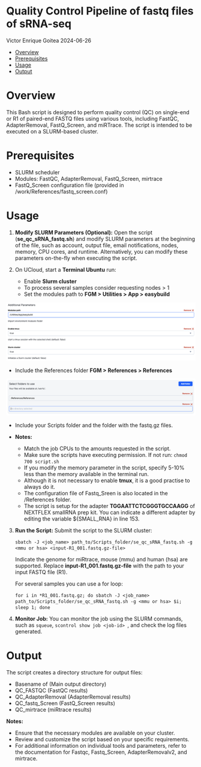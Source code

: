 Quality Control Pipeline of fastq files of sRNA-seq
================
Victor Enrique Goitea
2024-06-26

- [Overview](#overview)
- [Prerequisites](#prerequisites)
- [Usage](#usage)
- [Output](#output)

# Overview

This Bash script is designed to perform quality control (QC) on single-end or
R1 of paired-end FASTQ files using various tools, including FastQC,
AdapterRemoval, FastQ_Screen, and miRTrace. The script is intended to be executed
on a SLURM-based cluster.

# Prerequisites

- SLURM scheduler
- Modules: FastQC, AdapterRemoval, FastQ_Screen, mirtrace
- FastQ_Screen configuration file (provided in
  /work/References/fastq_screen.conf)

# Usage

1.  **Modify SLURM Parameters (Optional):** Open the script
    (**se_qc_sRNA_fastq.sh**) and modify SLURM parameters at the beginning of
    the file, such as account, output file, email notifications, nodes,
    memory, CPU cores, and runtime. Alternatively, you can modify these
    parameters on-the-fly when executing the script.

2.  On UCloud, start a **Terminal Ubuntu** run:

    - Enable **Slurm cluster**
    - To process several samples consider requesting nodes \> 1
    - Set the modules path to **FGM \> Utilities \> App \> easybuild**

![](../Img/terminal_slurm.png)

- Include the References folder **FGM \> References \> References**

![](../Img/terminal_folders.png)

- Include your Scripts folder and the folder with the fastq.gz files.

- **Notes:**

  - Match the job CPUs to the amounts requested in the script.
  - Make sure the scripts have executing permission. If not run:
    `chmod 700 script.sh`
  - If you modify the memory parameter in the script, specify 5-10% less
    than the memory available in the terminal run.
  - Although it is not necessary to enable **tmux**, it is a good
    practise to always do it.
  - The configuration file of Fastq_Sreen is also located in the
    /References folder.
  - The script is setup for the adapter **TGGAATTCTCGGGTGCCAAGG** of NEXTFLEX smallRNA prep kit. You can indicate a different adapter by editing the variable ${SMALL_RNA} in line 153.

3.  **Run the Script:** Submit the script to the SLURM cluster:

        sbatch -J <job_name> path_to/Scripts_folder/se_qc_sRNA_fastq.sh -g <mmu or hsa> <input-R1_001.fastq.gz-file>

    Indicate the genome for miRtrace, mouse (mmu) and human (hsa) are supported.
    Replace **input-R1_001.fastq.gz-file** with the path to your input FASTQ file (R1).

    For several samples you can use a for loop:

        for i in *R1_001.fastq.gz; do sbatch -J <job_name> path_to/Scripts_folder/se_qc_sRNA_fastq.sh -g <mmu or hsa> $i; sleep 1; done

4.  **Monitor Job:** You can monitor the job using the SLURM commands,
    such as `squeue`, `scontrol show job <job-id> `, and check the log files
    generated.

# Output

The script creates a directory structure for output files:

- Basename of <input-filename> (Main output directory)
- QC_FASTQC (FastQC results)
- QC_AdapterRemoval (AdapterRemoval results)
- QC_fastq_Screen (FastQ_Screen results)
- QC_mirtrace (miRtrace results)

**Notes:**
- Ensure that the necessary modules are available on your cluster.
- Review and customize the script based on your specific requirements.
- For additional information on individual tools and parameters, refer
to the documentation for Fastqc, Fastq_Screen, AdapterRemovalv2, and mirtrace.
